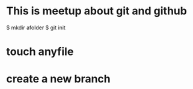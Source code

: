 
# This is meetup about git and github

$ mkdir afolder
$ git init

# touch anyfile

# create a new branch
